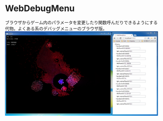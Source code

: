 WebDebugMenu
============
ブラウザからゲーム内のパラメータを変更したり関数呼んだりできるようにする代物。よくある系のデバッグメニューのブラウザ版。
![screenchot1.png](/screenshot/screenchot1.png "screenchot1.png")
